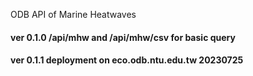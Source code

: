 ODB API of Marine Heatwaves
#### ver 0.1.0 /api/mhw and /api/mhw/csv for basic query

#### ver 0.1.1 deployment on eco.odb.ntu.edu.tw 20230725
